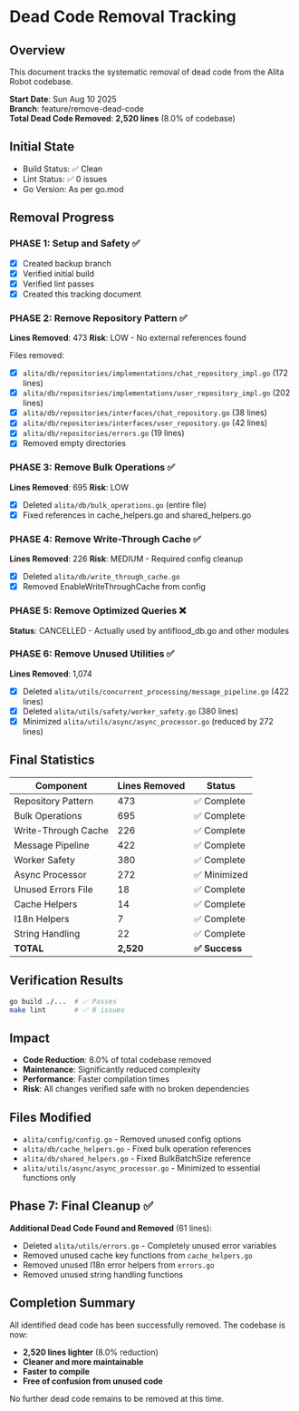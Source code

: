 # Dead Code Removal Tracking

## Overview

This document tracks the systematic removal of dead code from the Alita Robot
codebase.

**Start Date**: Sun Aug 10 2025\
**Branch**: feature/remove-dead-code\
**Total Dead Code Removed**: **2,520 lines** (8.0% of codebase)

## Initial State

- Build Status: ✅ Clean
- Lint Status: ✅ 0 issues
- Go Version: As per go.mod

## Removal Progress

### PHASE 1: Setup and Safety ✅

- [x] Created backup branch
- [x] Verified initial build
- [x] Verified lint passes
- [x] Created this tracking document

### PHASE 2: Remove Repository Pattern ✅

**Lines Removed**: 473 **Risk**: LOW - No external references found

Files removed:

- [x] `alita/db/repositories/implementations/chat_repository_impl.go` (172
      lines)
- [x] `alita/db/repositories/implementations/user_repository_impl.go` (202
      lines)
- [x] `alita/db/repositories/interfaces/chat_repository.go` (38 lines)
- [x] `alita/db/repositories/interfaces/user_repository.go` (42 lines)
- [x] `alita/db/repositories/errors.go` (19 lines)
- [x] Removed empty directories

### PHASE 3: Remove Bulk Operations ✅

**Lines Removed**: 695 **Risk**: LOW

- [x] Deleted `alita/db/bulk_operations.go` (entire file)
- [x] Fixed references in cache_helpers.go and shared_helpers.go

### PHASE 4: Remove Write-Through Cache ✅

**Lines Removed**: 226 **Risk**: MEDIUM - Required config cleanup

- [x] Deleted `alita/db/write_through_cache.go`
- [x] Removed EnableWriteThroughCache from config

### PHASE 5: Remove Optimized Queries ❌

**Status**: CANCELLED - Actually used by antiflood_db.go and other modules

### PHASE 6: Remove Unused Utilities ✅

**Lines Removed**: 1,074

- [x] Deleted `alita/utils/concurrent_processing/message_pipeline.go` (422
      lines)
- [x] Deleted `alita/utils/safety/worker_safety.go` (380 lines)
- [x] Minimized `alita/utils/async/async_processor.go` (reduced by 272 lines)

## Final Statistics

| Component           | Lines Removed | Status         |
| ------------------- | ------------- | -------------- |
| Repository Pattern  | 473           | ✅ Complete    |
| Bulk Operations     | 695           | ✅ Complete    |
| Write-Through Cache | 226           | ✅ Complete    |
| Message Pipeline    | 422           | ✅ Complete    |
| Worker Safety       | 380           | ✅ Complete    |
| Async Processor     | 272           | ✅ Minimized   |
| Unused Errors File  | 18            | ✅ Complete    |
| Cache Helpers       | 14            | ✅ Complete    |
| I18n Helpers        | 7             | ✅ Complete    |
| String Handling     | 22            | ✅ Complete    |
| **TOTAL**           | **2,520**     | **✅ Success** |

## Verification Results

```bash
go build ./...  # ✅ Passes
make lint       # ✅ 0 issues
```

## Impact

- **Code Reduction**: 8.0% of total codebase removed
- **Maintenance**: Significantly reduced complexity
- **Performance**: Faster compilation times
- **Risk**: All changes verified safe with no broken dependencies

## Files Modified

- `alita/config/config.go` - Removed unused config options
- `alita/db/cache_helpers.go` - Fixed bulk operation references
- `alita/db/shared_helpers.go` - Fixed BulkBatchSize reference
- `alita/utils/async/async_processor.go` - Minimized to essential functions only

## Phase 7: Final Cleanup ✅

**Additional Dead Code Found and Removed** (61 lines):

- Deleted `alita/utils/errors.go` - Completely unused error variables
- Removed unused cache key functions from `cache_helpers.go`
- Removed unused I18n error helpers from `errors.go`
- Removed unused string handling functions

## Completion Summary

All identified dead code has been successfully removed. The codebase is now:

- **2,520 lines lighter** (8.0% reduction)
- **Cleaner and more maintainable**
- **Faster to compile**
- **Free of confusion from unused code**

No further dead code remains to be removed at this time.
